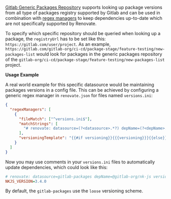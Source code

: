 [Gitlab Generic Packages Repository](https://docs.gitlab.com/ee/user/packages/generic_packages/) supports looking up package versions from all type of packages registry supported by Gitlab and can be used in combination with [regex managers](https://docs.renovatebot.com/modules/manager/regex/) to keep dependencies up-to-date which are not specifically supported by Renovate.

To specify which specific repository should be queried when looking up a package, the `registryUrl` has to be set like this: `https://gitlab.com/user/project`. As an example, `https://gitlab.com/gitlab-org/ci-cd/package-stage/feature-testing/new-packages-list` would look for packages in the generic packages repository of the
`gitlab-org/ci-cd/package-stage/feature-testing/new-packages-list` project.

**Usage Example**

A real world example for this specific datasource would be maintaining packages versions in a config file. This can be achieved by configuring a generic regex manager in `renovate.json` for files named `versions.ini`:

```json
{
  "regexManagers": [
    {
      "fileMatch": ["^versions.ini$"],
      "matchStrings": [
        "# renovate: datasource=(?<datasource>.*?) depName=(?<depName>.*?)( versioning=(?<versioning>.*?))?( registryUrl=(?<registryUrl>.*?))?\\s.*?_VERSION=(?<currentValue>.*)\\s"
      ],
      "versioningTemplate": "{{#if versioning}}{{{versioning}}}{{else}}semver{{/if}}"
    }
  ]
}
```

Now you may use comments in your `versions.ini` files to automatically update dependencies, which could look like this:

```ini
# renovate: datasource=gitlab-packages depName=@gitlab-org/nk-js versioning=semver registryUrl=https://gitlab.com/gitlab-org/ci-cd/package-stage/feature-testing/new-packages-list
NKJS_VERSION=3.4.0

```

By default, the `gitlab-packages` use the `loose` versioning scheme.
